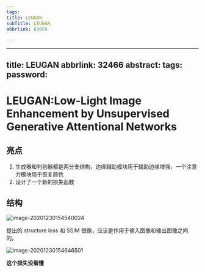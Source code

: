 ```yaml
---
tags:
title: LEUGAN
subTitle: LEUGAN
abbrlink: 63059

---
```

---
title: LEUGAN
abbrlink: 32466
abstract:
tags:
password:
---


<!--more-->

# LEUGAN:Low-Light Image Enhancement by Unsupervised Generative Attentional Networks

## 亮点

1. 生成器和判别器都是两分支结构，边缘辅助模块用于辅助边缘增强，一个注意力模块用于恢复颜色
2. 设计了一个新的损失函数



## 结构

![image-20201230154540024](https://cdn.jsdelivr.net/gh/changruowang/cloudimg/img/20210508212229.png)

提出的 structure loss 和 SSIM 很像，应该是作用于输入图像和输出图像之间的。

![image-20201230154646501](https://cdn.jsdelivr.net/gh/changruowang/cloudimg/img/20210508212236.png)

**这个损失没看懂**

